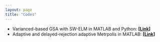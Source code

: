 ```yaml
---
layout: page
title: "Codes"
---
```

- Varianced-based GSA with SW-ELM in MATLAB and Python: **[[Link](https://github.com/jedarges/SW-ELM-GSA)]**
- Adaptive and delayed-rejection adaptive Metrpolis in MATLAB: **[[Link](https://github.com/jedarges/MatMCMC)]**
